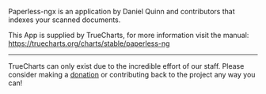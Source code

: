 Paperless-ngx is an application by Daniel Quinn and contributors that indexes your scanned documents.

This App is supplied by TrueCharts, for more information visit the manual: https://truecharts.org/charts/stable/paperless-ng

---

TrueCharts can only exist due to the incredible effort of our staff.
Please consider making a [donation](https://truecharts.org/docs/about/sponsor) or contributing back to the project any way you can!
